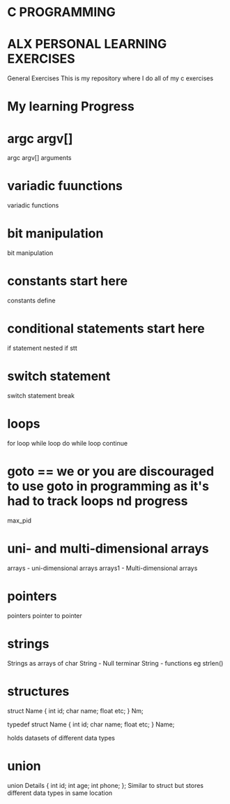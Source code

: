# C PROGRAMMING 
# ALX PERSONAL LEARNING EXERCISES
General Exercises
This is my repository where I do all of my c exercises

# My learning Progress
# argc argv[]
argc argv[]
arguments

# variadic fuunctions
variadic functions

# bit manipulation
bit manipulation

# constants start here
constants
define

# conditional statements start here
if statement
nested if stt

# switch statement
switch statement
break

# loops
for loop
while loop
do while loop
continue

# goto == we or you are discouraged to use goto in programming as it's had to track loops nd progress
max_pid

# uni- and multi-dimensional arrays
arrays - uni-dimensional arrays
arrays1 - Multi-dimensional arrays

# pointers
pointers
pointer to pointer

# strings
Strings as arrays of char
String - Null terminar
String - functions eg strlen()

# structures
struct Name {
    int id;
    char name;
    float etc;
} Nm;

typedef struct Name {
    int id;
    char name;
    float etc;
} Name;

holds datasets of different data types

# union
union Details {
    int id;
    int age;
    int phone;
};
Similar to struct but stores different data types in same location


